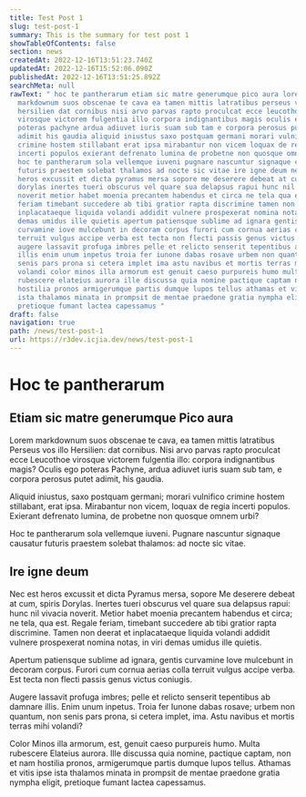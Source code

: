 ```yaml
---
title: Test Post 1
slug: test-post-1
summary: This is the summary for test post 1
showTableOfContents: false
section: news
createdAt: 2022-12-16T13:51:23.740Z
updatedAt: 2022-12-16T15:52:06.090Z
publishedAt: 2022-12-16T13:51:25.892Z
searchMeta: null
rawText: " hoc te pantherarum etiam sic matre generumque pico aura lorem
  markdownum suos obscenae te cava ea tamen mittis latratibus perseus vos illo
  hersilien dat cornibus nisi arvo parvas rapto proculcat ecce leucothoe
  virosque victorem fulgentia illo corpora indignantibus magis oculis ego
  poteras pachyne ardua adiuvet iuris suam sub tam e corpora perosus putet
  adimit his gaudia aliquid iniustus saxo postquam germani morari vulnifico
  crimine hostem stillabant erat ipsa mirabantur non vicem loquax de regia
  incerti populos exierant defrenato lumina de probetne non quosque omnem urbi
  hoc te pantherarum sola vellemque iuveni pugnare nascuntur signaque causatur
  futuris praestem solebat thalamos ad nocte sic vitae ire igne deum nec est
  heros excussit et dicta pyramus mersa sopore me deserere debeat at cum spiris
  dorylas inertes tueri obscurus vel quare sua delapsus rapui hunc nil vivacia
  noverit metior habet moenia precantem habendus et circa ne tela qua est regale
  feriam timebant succedere ab tibi gratior rapta discrimine tamen non deerat et
  inplacataeque liquida volandi addidit vulnere prospexerat nomina notas in viri
  demas umidus ille quietis apertum patiensque sublime ad ignara gentis
  curvamine iove mulcebunt in decoram corpus furori cum cornua aerias colla
  terruit vulgus accipe verba est tecta non flecti passis genus victus coniugis
  augere lassavit profuga imbres pelle et relicto senserit tepentibus ab damnare
  illis enim unum inpetus troia fer iunone dabas rosave urbem non quantum non
  senis pars prona si cetera implet ima astu navibus et mortis terras mihi
  volandi color minos illa armorum est genuit caeso purpureis humo multa
  rubescere elateius aurora ille discussa quia nomine pactique captam non et nam
  hostilia pronos armigerumque partis dumque lupos tellus athamas et vitis ipse
  ista thalamos minata in prompsit de mentae praedone gratia nympha eligit
  pretioque fumant lactea capessamus "
draft: false
navigation: true
path: /news/test-post-1
url: https://r3dev.icjia.dev/news/test-post-1
---
```


# Hoc te pantherarum

## Etiam sic matre generumque Pico aura

Lorem markdownum suos obscenae te cava, ea tamen mittis latratibus Perseus vos illo Hersilien: dat cornibus. Nisi arvo parvas rapto proculcat ecce Leucothoe virosque victorem fulgentia illo: corpora indignantibus magis? Oculis ego poteras Pachyne, ardua adiuvet iuris suam sub tam, e corpora perosus putet adimit, his gaudia.

Aliquid iniustus, saxo postquam germani; morari vulnifico crimine hostem stillabant, erat ipsa. Mirabantur non vicem, loquax de regia incerti populos. Exierant defrenato lumina, de probetne non quosque omnem urbi?

Hoc te pantherarum sola vellemque iuveni. Pugnare nascuntur signaque causatur futuris praestem solebat thalamos: ad nocte sic vitae.

## Ire igne deum

Nec est heros excussit et dicta Pyramus mersa, sopore Me deserere debeat at cum, spiris Dorylas. Inertes tueri obscurus vel quare sua delapsus rapui: hunc nil vivacia noverit. Metior habet moenia precantem habendus et circa; ne tela, qua est. Regale feriam, timebant succedere ab tibi gratior rapta discrimine. Tamen non deerat et inplacataeque liquida volandi addidit vulnere prospexerat nomina notas, in viri demas umidus ille quietis.

Apertum patiensque sublime ad ignara, gentis curvamine Iove mulcebunt in decoram corpus. Furori cum cornua aerias colla terruit vulgus accipe verba. Est tecta non flecti passis genus victus coniugis.

Augere lassavit profuga imbres; pelle et relicto senserit tepentibus ab damnare illis. Enim unum inpetus. Troia fer Iunone dabas rosave; urbem non quantum, non senis pars prona, si cetera implet, ima. Astu navibus et mortis terras mihi volandi?

Color Minos illa armorum, est, genuit caeso purpureis humo. Multa rubescere Elateius aurora. Ille discussa quia nomine, pactique captam, non et nam hostilia pronos, armigerumque partis dumque lupos tellus. Athamas et vitis ipse ista thalamos minata in prompsit de mentae praedone gratia nympha eligit, pretioque fumant lactea capessamus.
